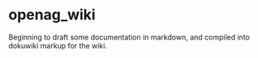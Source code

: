 # openag_wiki
Beginning to draft some documentation in markdown, and compiled into dokuwiki markup for the wiki.
